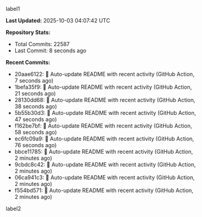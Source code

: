 
label1 
<!-- ACTIVITY_START -->
**Last Updated:** 2025-10-03 04:07:42 UTC

**Repository Stats:**
- Total Commits: 22587
- Last Commit: 8 seconds ago

**Recent Commits:**
- 20aae6122: 🤖 Auto-update README with recent activity (GitHub Action, 7 seconds ago)
- 1befa35f9: 🤖 Auto-update README with recent activity (GitHub Action, 21 seconds ago)
- 28130dd68: 🤖 Auto-update README with recent activity (GitHub Action, 38 seconds ago)
- 5b55b30d3: 🤖 Auto-update README with recent activity (GitHub Action, 47 seconds ago)
- f162be7bf: 🤖 Auto-update README with recent activity (GitHub Action, 58 seconds ago)
- ec6fc09a9: 🤖 Auto-update README with recent activity (GitHub Action, 76 seconds ago)
- bbce11785: 🤖 Auto-update README with recent activity (GitHub Action, 2 minutes ago)
- 9cbdc8c42: 🤖 Auto-update README with recent activity (GitHub Action, 2 minutes ago)
- 06ca941c3: 🤖 Auto-update README with recent activity (GitHub Action, 2 minutes ago)
- f554bd571: 🤖 Auto-update README with recent activity (GitHub Action, 2 minutes ago)
<!-- ACTIVITY_END -->

label2

